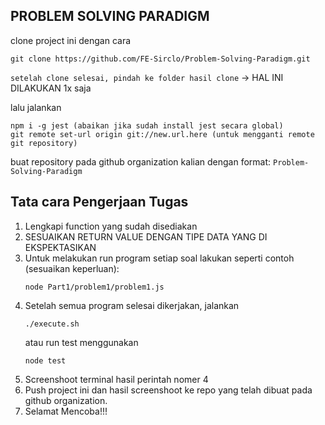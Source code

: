 ## PROBLEM SOLVING PARADIGM

clone project ini dengan cara

```
git clone https://github.com/FE-Sirclo/Problem-Solving-Paradigm.git
```

`setelah clone selesai, pindah ke folder hasil clone` -> HAL INI DILAKUKAN 1x saja

lalu jalankan

```
npm i -g jest (abaikan jika sudah install jest secara global)
git remote set-url origin git://new.url.here (untuk mengganti remote git repository)
```

buat repository pada github organization kalian dengan format: `Problem-Solving-Paradigm`

## Tata cara Pengerjaan Tugas

1. Lengkapi function yang sudah disediakan
2. SESUAIKAN RETURN VALUE DENGAN TIPE DATA YANG DI EKSPEKTASIKAN
3. Untuk melakukan run program setiap soal lakukan seperti contoh (sesuaikan keperluan):
   ```
   node Part1/problem1/problem1.js
   ```
4. Setelah semua program selesai dikerjakan, jalankan
   ```
   ./execute.sh
   ```
   atau run test menggunakan
   ```
   node test
   ```
5. Screenshoot terminal hasil perintah nomer 4
6. Push project ini dan hasil screenshoot ke repo yang telah dibuat pada github organization.
7. Selamat Mencoba!!!
